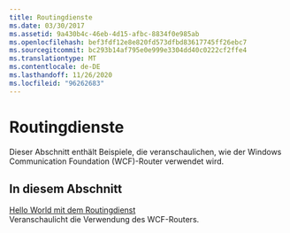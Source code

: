 ```yaml
---
title: Routingdienste
ms.date: 03/30/2017
ms.assetid: 9a430b4c-46eb-4d15-afbc-8834f0e985ab
ms.openlocfilehash: bef3fdf12e8e820fd573dfbd83617745ff26ebc7
ms.sourcegitcommit: bc293b14af795e0e999e3304dd40c0222cf2ffe4
ms.translationtype: MT
ms.contentlocale: de-DE
ms.lasthandoff: 11/26/2020
ms.locfileid: "96262683"
---
```

# <a name="routing-services"></a>Routingdienste

Dieser Abschnitt enthält Beispiele, die veranschaulichen, wie der Windows Communication Foundation (WCF)-Router verwendet wird.  
  
## <a name="in-this-section"></a>In diesem Abschnitt  

 [Hello World mit dem Routingdienst](hello-world-with-the-routing-service.md)  
 Veranschaulicht die Verwendung des WCF-Routers.
